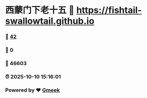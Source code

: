 # 西蒙门下老十五 :link: https://fishtail-swallowtail.github.io 
### :page_facing_up: [42](https://fishtail-swallowtail.github.io/tag.html) 
### :speech_balloon: 0 
### :hibiscus: 46603 
### :alarm_clock: 2025-10-10 15:16:01 
### Powered by :heart: [Gmeek](https://github.com/Meekdai/Gmeek)
